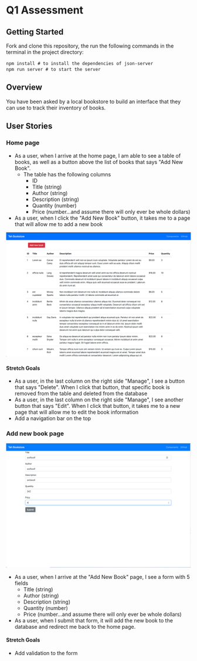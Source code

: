 # Q1 Assessment

## Getting Started

Fork and clone this repository, the run the following commands in the terminal in the project directory:

```shell
npm install # to install the dependencies of json-server
npm run server # to start the server
```

## Overview

You have been asked by a local bookstore to build an interface that they can use to track their inventory of books.

## User Stories

### Home page

- As a user, when I arrive at the home page, I am able to see a table of books, as well as a button above the list of books that says "Add New Book".
  - The table has the following columns
    - ID
    - Title (string)
    - Author (string)
    - Description (string)
    - Quantity (number)
    - Price (number...and assume there will only ever be whole dollars)
- As a user, when I click the "Add New Book" button, it takes me to a page that will allow me to add a new book

![homepage](/img/homepage.png)

#### Stretch Goals

- As a user, in the last column on the right side "Manage", I see a button that says "Delete". When I click that button, that specific book is removed from the table and deleted from the database
- As a user, in the last column on the right side "Manage", I see another button that says "Edit". When I click that button, it takes me to a new page that will allow me to edit the book information
- Add a navigation bar on the top

### Add new book page

![add book form](/img/add-book-form.png)

- As a user, when I arrive at the "Add New Book" page, I see a form with 5 fields
  - Title (string)
  - Author (string)
  - Description (string)
  - Quantity (number)
  - Price (number...and assume there will only ever be whole dollars)
- As a user, when I submit that form, it will add the new book to the database and redirect me back to the home page.

#### Stretch Goals

- Add validation to the form
